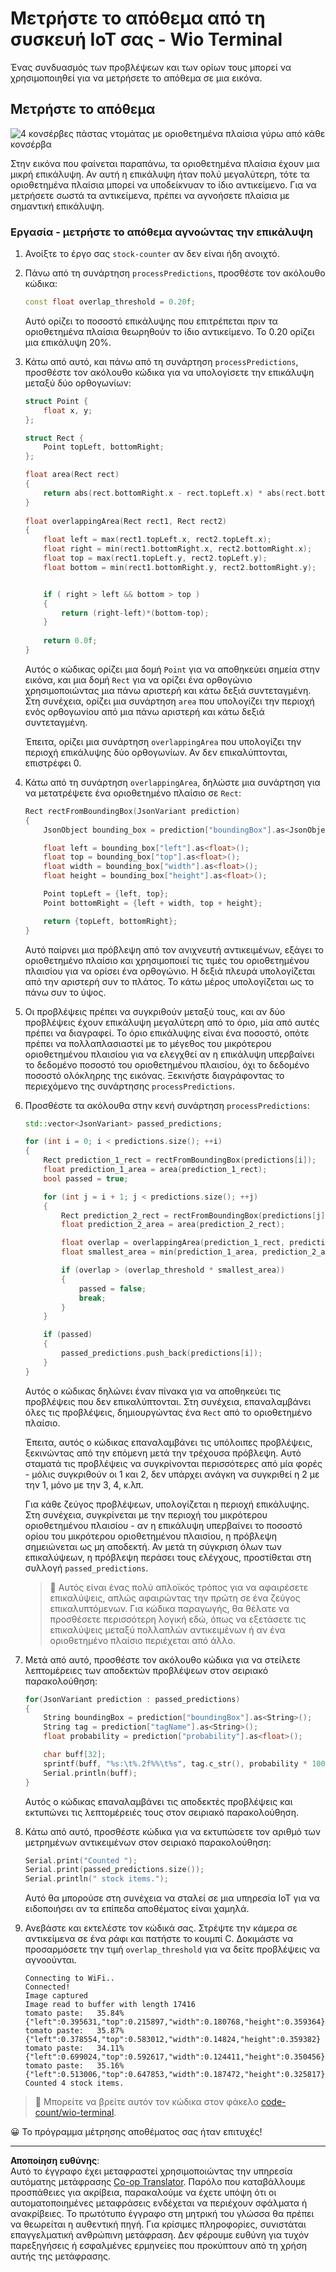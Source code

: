 <!--
CO_OP_TRANSLATOR_METADATA:
{
  "original_hash": "0b2ae20b0fc8e73c9598dea937cac038",
  "translation_date": "2025-08-27T21:39:16+00:00",
  "source_file": "5-retail/lessons/2-check-stock-device/wio-terminal-count-stock.md",
  "language_code": "el"
}
-->
# Μετρήστε το απόθεμα από τη συσκευή IoT σας - Wio Terminal

Ένας συνδυασμός των προβλέψεων και των ορίων τους μπορεί να χρησιμοποιηθεί για να μετρήσετε το απόθεμα σε μια εικόνα.

## Μετρήστε το απόθεμα

![4 κονσέρβες πάστας ντομάτας με οριοθετημένα πλαίσια γύρω από κάθε κονσέρβα](../../../../../translated_images/rpi-stock-with-bounding-boxes.b5540e2ecb7cd49f1271828d3be412671d950e87625c5597ea97c90f11e01097.el.jpg)

Στην εικόνα που φαίνεται παραπάνω, τα οριοθετημένα πλαίσια έχουν μια μικρή επικάλυψη. Αν αυτή η επικάλυψη ήταν πολύ μεγαλύτερη, τότε τα οριοθετημένα πλαίσια μπορεί να υποδείκνυαν το ίδιο αντικείμενο. Για να μετρήσετε σωστά τα αντικείμενα, πρέπει να αγνοήσετε πλαίσια με σημαντική επικάλυψη.

### Εργασία - μετρήστε το απόθεμα αγνοώντας την επικάλυψη

1. Ανοίξτε το έργο σας `stock-counter` αν δεν είναι ήδη ανοιχτό.

1. Πάνω από τη συνάρτηση `processPredictions`, προσθέστε τον ακόλουθο κώδικα:

    ```cpp
    const float overlap_threshold = 0.20f;
    ```

    Αυτό ορίζει το ποσοστό επικάλυψης που επιτρέπεται πριν τα οριοθετημένα πλαίσια θεωρηθούν το ίδιο αντικείμενο. Το 0.20 ορίζει μια επικάλυψη 20%.

1. Κάτω από αυτό, και πάνω από τη συνάρτηση `processPredictions`, προσθέστε τον ακόλουθο κώδικα για να υπολογίσετε την επικάλυψη μεταξύ δύο ορθογωνίων:

    ```cpp
    struct Point {
        float x, y;
    };

    struct Rect {
        Point topLeft, bottomRight;
    };

    float area(Rect rect)
    {
        return abs(rect.bottomRight.x - rect.topLeft.x) * abs(rect.bottomRight.y - rect.topLeft.y);
    }
     
    float overlappingArea(Rect rect1, Rect rect2)
    {
        float left = max(rect1.topLeft.x, rect2.topLeft.x);
        float right = min(rect1.bottomRight.x, rect2.bottomRight.x);
        float top = max(rect1.topLeft.y, rect2.topLeft.y);
        float bottom = min(rect1.bottomRight.y, rect2.bottomRight.y);
    
    
        if ( right > left && bottom > top )
        {
            return (right-left)*(bottom-top);
        }
        
        return 0.0f;
    }
    ```

    Αυτός ο κώδικας ορίζει μια δομή `Point` για να αποθηκεύει σημεία στην εικόνα, και μια δομή `Rect` για να ορίζει ένα ορθογώνιο χρησιμοποιώντας μια πάνω αριστερή και κάτω δεξιά συντεταγμένη. Στη συνέχεια, ορίζει μια συνάρτηση `area` που υπολογίζει την περιοχή ενός ορθογωνίου από μια πάνω αριστερή και κάτω δεξιά συντεταγμένη.

    Έπειτα, ορίζει μια συνάρτηση `overlappingArea` που υπολογίζει την περιοχή επικάλυψης δύο ορθογωνίων. Αν δεν επικαλύπτονται, επιστρέφει 0.

1. Κάτω από τη συνάρτηση `overlappingArea`, δηλώστε μια συνάρτηση για να μετατρέψετε ένα οριοθετημένο πλαίσιο σε `Rect`:

    ```cpp
    Rect rectFromBoundingBox(JsonVariant prediction)
    {
        JsonObject bounding_box = prediction["boundingBox"].as<JsonObject>();
    
        float left = bounding_box["left"].as<float>();
        float top = bounding_box["top"].as<float>();
        float width = bounding_box["width"].as<float>();
        float height = bounding_box["height"].as<float>();
    
        Point topLeft = {left, top};
        Point bottomRight = {left + width, top + height};
    
        return {topLeft, bottomRight};
    }
    ```

    Αυτό παίρνει μια πρόβλεψη από τον ανιχνευτή αντικειμένων, εξάγει το οριοθετημένο πλαίσιο και χρησιμοποιεί τις τιμές του οριοθετημένου πλαισίου για να ορίσει ένα ορθογώνιο. Η δεξιά πλευρά υπολογίζεται από την αριστερή συν το πλάτος. Το κάτω μέρος υπολογίζεται ως το πάνω συν το ύψος.

1. Οι προβλέψεις πρέπει να συγκριθούν μεταξύ τους, και αν δύο προβλέψεις έχουν επικάλυψη μεγαλύτερη από το όριο, μία από αυτές πρέπει να διαγραφεί. Το όριο επικάλυψης είναι ένα ποσοστό, οπότε πρέπει να πολλαπλασιαστεί με το μέγεθος του μικρότερου οριοθετημένου πλαισίου για να ελεγχθεί αν η επικάλυψη υπερβαίνει το δεδομένο ποσοστό του οριοθετημένου πλαισίου, όχι το δεδομένο ποσοστό ολόκληρης της εικόνας. Ξεκινήστε διαγράφοντας το περιεχόμενο της συνάρτησης `processPredictions`.

1. Προσθέστε τα ακόλουθα στην κενή συνάρτηση `processPredictions`:

    ```cpp
    std::vector<JsonVariant> passed_predictions;

    for (int i = 0; i < predictions.size(); ++i)
    {
        Rect prediction_1_rect = rectFromBoundingBox(predictions[i]);
        float prediction_1_area = area(prediction_1_rect);
        bool passed = true;

        for (int j = i + 1; j < predictions.size(); ++j)
        {
            Rect prediction_2_rect = rectFromBoundingBox(predictions[j]);
            float prediction_2_area = area(prediction_2_rect);

            float overlap = overlappingArea(prediction_1_rect, prediction_2_rect);
            float smallest_area = min(prediction_1_area, prediction_2_area);

            if (overlap > (overlap_threshold * smallest_area))
            {
                passed = false;
                break;
            }
        }

        if (passed)
        {
            passed_predictions.push_back(predictions[i]);
        }
    }
    ```

    Αυτός ο κώδικας δηλώνει έναν πίνακα για να αποθηκεύει τις προβλέψεις που δεν επικαλύπτονται. Στη συνέχεια, επαναλαμβάνει όλες τις προβλέψεις, δημιουργώντας ένα `Rect` από το οριοθετημένο πλαίσιο.

    Έπειτα, αυτός ο κώδικας επαναλαμβάνει τις υπόλοιπες προβλέψεις, ξεκινώντας από την επόμενη μετά την τρέχουσα πρόβλεψη. Αυτό σταματά τις προβλέψεις να συγκρίνονται περισσότερες από μία φορές - μόλις συγκριθούν οι 1 και 2, δεν υπάρχει ανάγκη να συγκριθεί η 2 με την 1, μόνο με την 3, 4, κ.λπ.

    Για κάθε ζεύγος προβλέψεων, υπολογίζεται η περιοχή επικάλυψης. Στη συνέχεια, συγκρίνεται με την περιοχή του μικρότερου οριοθετημένου πλαισίου - αν η επικάλυψη υπερβαίνει το ποσοστό ορίου του μικρότερου οριοθετημένου πλαισίου, η πρόβλεψη σημειώνεται ως μη αποδεκτή. Αν μετά τη σύγκριση όλων των επικαλύψεων, η πρόβλεψη περάσει τους ελέγχους, προστίθεται στη συλλογή `passed_predictions`.

    > 💁 Αυτός είναι ένας πολύ απλοϊκός τρόπος για να αφαιρέσετε επικαλύψεις, απλώς αφαιρώντας την πρώτη σε ένα ζεύγος επικαλυπτόμενων. Για κώδικα παραγωγής, θα θέλατε να προσθέσετε περισσότερη λογική εδώ, όπως να εξετάσετε τις επικαλύψεις μεταξύ πολλαπλών αντικειμένων ή αν ένα οριοθετημένο πλαίσιο περιέχεται από άλλο.

1. Μετά από αυτό, προσθέστε τον ακόλουθο κώδικα για να στείλετε λεπτομέρειες των αποδεκτών προβλέψεων στον σειριακό παρακολούθηση:

    ```cpp
    for(JsonVariant prediction : passed_predictions)
    {
        String boundingBox = prediction["boundingBox"].as<String>();
        String tag = prediction["tagName"].as<String>();
        float probability = prediction["probability"].as<float>();

        char buff[32];
        sprintf(buff, "%s:\t%.2f%%\t%s", tag.c_str(), probability * 100.0, boundingBox.c_str());
        Serial.println(buff);
    }
    ```

    Αυτός ο κώδικας επαναλαμβάνει τις αποδεκτές προβλέψεις και εκτυπώνει τις λεπτομέρειές τους στον σειριακό παρακολούθηση.

1. Κάτω από αυτό, προσθέστε κώδικα για να εκτυπώσετε τον αριθμό των μετρημένων αντικειμένων στον σειριακό παρακολούθηση:

    ```cpp
    Serial.print("Counted ");
    Serial.print(passed_predictions.size());
    Serial.println(" stock items.");
    ```

    Αυτό θα μπορούσε στη συνέχεια να σταλεί σε μια υπηρεσία IoT για να ειδοποιήσει αν τα επίπεδα αποθέματος είναι χαμηλά.

1. Ανεβάστε και εκτελέστε τον κώδικά σας. Στρέψτε την κάμερα σε αντικείμενα σε ένα ράφι και πατήστε το κουμπί C. Δοκιμάστε να προσαρμόσετε την τιμή `overlap_threshold` για να δείτε προβλέψεις να αγνοούνται.

    ```output
    Connecting to WiFi..
    Connected!
    Image captured
    Image read to buffer with length 17416
    tomato paste:   35.84%  {"left":0.395631,"top":0.215897,"width":0.180768,"height":0.359364}
    tomato paste:   35.87%  {"left":0.378554,"top":0.583012,"width":0.14824,"height":0.359382}
    tomato paste:   34.11%  {"left":0.699024,"top":0.592617,"width":0.124411,"height":0.350456}
    tomato paste:   35.16%  {"left":0.513006,"top":0.647853,"width":0.187472,"height":0.325817}
    Counted 4 stock items.
    ```

> 💁 Μπορείτε να βρείτε αυτόν τον κώδικα στον φάκελο [code-count/wio-terminal](../../../../../5-retail/lessons/2-check-stock-device/code-count/wio-terminal).

😀 Το πρόγραμμα μέτρησης αποθέματος σας ήταν επιτυχές!

---

**Αποποίηση ευθύνης**:  
Αυτό το έγγραφο έχει μεταφραστεί χρησιμοποιώντας την υπηρεσία αυτόματης μετάφρασης [Co-op Translator](https://github.com/Azure/co-op-translator). Παρόλο που καταβάλλουμε προσπάθειες για ακρίβεια, παρακαλούμε να έχετε υπόψη ότι οι αυτοματοποιημένες μεταφράσεις ενδέχεται να περιέχουν σφάλματα ή ανακρίβειες. Το πρωτότυπο έγγραφο στη μητρική του γλώσσα θα πρέπει να θεωρείται η αυθεντική πηγή. Για κρίσιμες πληροφορίες, συνιστάται επαγγελματική ανθρώπινη μετάφραση. Δεν φέρουμε ευθύνη για τυχόν παρεξηγήσεις ή εσφαλμένες ερμηνείες που προκύπτουν από τη χρήση αυτής της μετάφρασης.